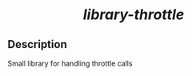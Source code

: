 **_<h1 style="text-align:center;">library-throttle</h1>_**

## Description

Small library for handling throttle calls
